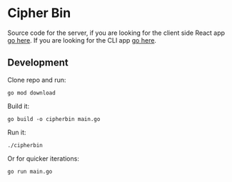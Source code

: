 # Cipher Bin
Source code for the server, if you are looking for the client side React app [go here](https://github.com/bradford-hamilton/cipher-bin-client). If you are looking for the CLI app [go here](https://github.com/bradford-hamilton/cipher-bin-cli).

## Development
Clone repo and run:
```
go mod download
```

Build it:
```
go build -o cipherbin main.go
```

Run it:
```
./cipherbin
```

Or for quicker iterations:
```
go run main.go
```
